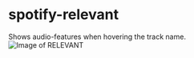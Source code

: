 # spotify-relevant
Shows audio-features when hovering the track name.
![Image of RELEVANT](http://i.imgur.com/DFjSxIs.png)
